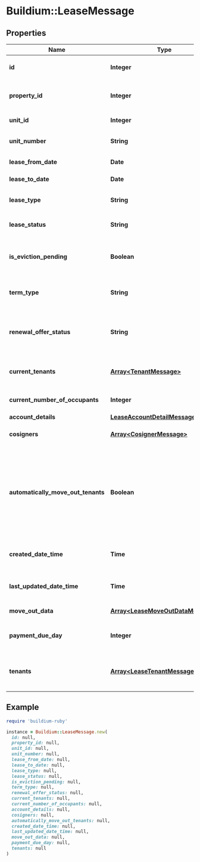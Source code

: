 # Buildium::LeaseMessage

## Properties

| Name | Type | Description | Notes |
| ---- | ---- | ----------- | ----- |
| **id** | **Integer** | Lease unique identifier. | [optional] |
| **property_id** | **Integer** | Rental property unique identifier. | [optional] |
| **unit_id** | **Integer** | Unit unique identifier. | [optional] |
| **unit_number** | **String** | Unit number specified in the lease. | [optional] |
| **lease_from_date** | **Date** | Start date of the lease. | [optional] |
| **lease_to_date** | **Date** | End date of the lease. | [optional] |
| **lease_type** | **String** | Describes the type of lease. | [optional] |
| **lease_status** | **String** | Indicates the status of the lease. | [optional] |
| **is_eviction_pending** | **Boolean** | Indicates whether the lease has an eviction pending. | [optional] |
| **term_type** | **String** | Describes the term type of the lease. | [optional] |
| **renewal_offer_status** | **String** | Describes the status of the renewal offer. Null if no renewal offer exists. | [optional] |
| **current_tenants** | [**Array&lt;TenantMessage&gt;**](TenantMessage.md) | List of the current tenants on the lease. | [optional] |
| **current_number_of_occupants** | **Integer** | Count of current tenants. | [optional] |
| **account_details** | [**LeaseAccountDetailMessage**](LeaseAccountDetailMessage.md) |  | [optional] |
| **cosigners** | [**Array&lt;CosignerMessage&gt;**](CosignerMessage.md) | List of the cosigners on the lease. | [optional] |
| **automatically_move_out_tenants** | **Boolean** | Indicates whether to automatically move out all tenants assigned to the lease and set the lease status to past when the lease ends. | [optional] |
| **created_date_time** | **Time** | Date and time the lease was created. | [optional] |
| **last_updated_date_time** | **Time** | The date and time the lease was last updated. | [optional] |
| **move_out_data** | [**Array&lt;LeaseMoveOutDataMessage&gt;**](LeaseMoveOutDataMessage.md) | Move out data of lease | [optional] |
| **payment_due_day** | **Integer** | Day of the month payment is due. | [optional] |
| **tenants** | [**Array&lt;LeaseTenantMessage&gt;**](LeaseTenantMessage.md) | List of all tenants ever associated with the lease | [optional] |

## Example

```ruby
require 'buildium-ruby'

instance = Buildium::LeaseMessage.new(
  id: null,
  property_id: null,
  unit_id: null,
  unit_number: null,
  lease_from_date: null,
  lease_to_date: null,
  lease_type: null,
  lease_status: null,
  is_eviction_pending: null,
  term_type: null,
  renewal_offer_status: null,
  current_tenants: null,
  current_number_of_occupants: null,
  account_details: null,
  cosigners: null,
  automatically_move_out_tenants: null,
  created_date_time: null,
  last_updated_date_time: null,
  move_out_data: null,
  payment_due_day: null,
  tenants: null
)
```

